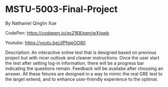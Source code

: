 # MSTU-5003-Final-Project
By Nathaniel Qinglin Xue


CodePen: https://codepen.io/qx2168/pen/wXjqwb

Youtube: https://youtu.be/JlPfgjeOO80

Description: 
An interactive online test that is designed based on previous project but with nicer outlook and cleaner instructions.
Once the user start the test after setting log-in information, there will be a progress bar indicating the questions remain.
Feedback will be availabe after choosing an answer. All these fetures are designed in a way to mimic the real GRE test to the larget extend,
and to enhance user-friendly experience to the optimal.
